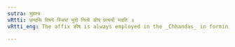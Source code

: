 ```yaml
---
sutra: भुवश्च
vRtti: छन्दसि विषये स्त्रियां भुवो नित्ये ङीष् प्रत्ययो भवति ॥
vRtti_eng: The affix ङीष् is always employed in the _Chhandas_ in forming the feminine, after the word भु ॥

---
```

